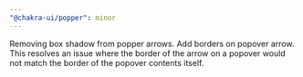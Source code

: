 ```yaml
---
"@chakra-ui/popper": minor
---
```


Removing box shadow from popper arrows. Add borders on popover arrow. This
resolves an issue where the border of the arrow on a popover would not match the
border of the popover contents itself.
